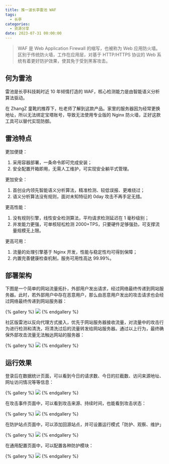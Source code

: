 ```yaml
---
title: 推一波长亭雷池 WAF
tags:
  - 长亭
categories:
  - 资源分享
date: 2023-07-31 00:00:00
---
```


> WAF 是 Web Application Firewall 的缩写，也被称为 Web 应用防火墙。区别于传统防火墙，工作在应用层，对基于 HTTP/HTTPS 协议的 Web 系统有着更好防护效果，使其免于受到黑客攻击。

<!-- more -->

## 何为雷池

雷池是长亭科技耗时近 10 年倾情打造的 WAF，核心检测能力是由智能语义分析算法驱动。

在 ZhangZ 童靴的推荐下，杜老师了解到这款产品。家里的服务器因为经常更换地址，所以无法绑定宝塔账号，导致无法使用专业版的 Nginx 防火墙，正好这款工具可以替代实现防御。

## 雷池特点

更加便捷：

1. 采用容器部署，一条命令即可完成安装；
2. 安全配置开箱即用，无需人工维护，可实现安全躺平式管理。

更加安全：

1. 首创业内领先智能语义分析算法，精准检测、较低误报、更难绕过；
2. 语义分析算法没有规则，面对未知特征的 0day 攻击不再手足无措。

更高性能：

1. 没有规则引擎，线性安全检测算法，平均请求检测延迟在 1 毫秒级别；
2. 并发能力更强，可单核轻松检测 2000+TPS，只要硬件足够强劲，可支撑流量规模无上限。

更高可用：

1. 流量的处理引擎基于 Nginx 开发，性能与稳定性均可得到保障；
2. 内置完善健康检查机制，服务可用性高达 99.99%。

## 部署架构

下图是一个简单的网站流量拓扑，外部用户发出请求，经过网络最终传递到网站服务器。此时，若外部用户中存在恶意用户，那么由恶意用户发出的攻击请求也会经过网络最终传递到网站服务器：

{% gallery %}
![](https://cdn.dusays.com/2023/07/611-1.jpg)
{% endgallery %}

社区版雷池以反向代理方式接入，优先于网站服务器接收流量，对流量中的攻击行为进行检测和清洗，将清洗过后的流量转发给网站服务器。通过以上行为，最终确保外部攻击流量无法触达网站的服务器：

{% gallery %}
![](https://cdn.dusays.com/2023/07/611-2.jpg)
{% endgallery %}

## 运行效果

登录后在数据统计页面，可以看到今日的请求数、今日的拦截数、访问来源地址、网址访问情况等等信息：

{% gallery %}
![](https://cdn.dusays.com/2023/07/611-3.jpg)
{% endgallery %}

在攻击事件页面中，可以看到攻击来源、持续时间，也能看到攻击状态：

{% gallery %}
![](https://cdn.dusays.com/2023/07/611-4.jpg)
{% endgallery %}

在防护站点页面中，可以添加回源站点，并可设置运行模式「防护、观察、维护」

{% gallery %}
![](https://cdn.dusays.com/2023/07/611-5.jpg)
{% endgallery %}

在通用配置页面中，可以配置各种防护模块：

{% gallery %}
![](https://cdn.dusays.com/2023/07/611-6.jpg)
{% endgallery %}